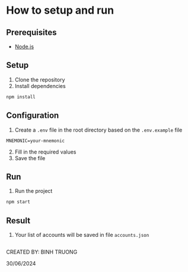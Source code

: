 # How to setup and run

## Prerequisites
- [Node.js](https://nodejs.org/en/)

## Setup
1. Clone the repository
2. Install dependencies
```bash
npm install
```

## Configuration
1. Create a `.env` file in the root directory based on the `.env.example` file
```env
MNEMONIC=your-mnemonic
```
2. Fill in the required values
3. Save the file


## Run
1. Run the project
```bash
npm start
```

## Result
1. Your list of accounts will be saved in file `accounts.json`

##

CREATED BY: BINH TRUONG

30/06/2024